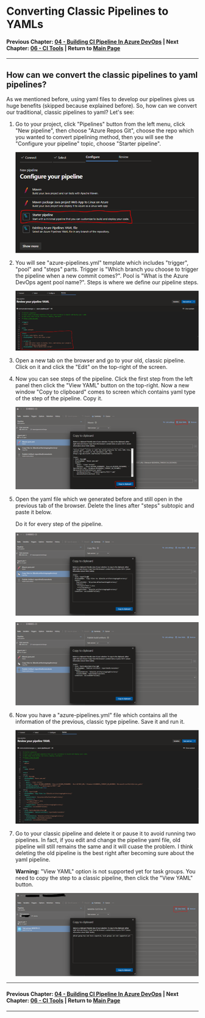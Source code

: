 # Converting Classic Pipelines to YAMLs

#### Previous Chapter: [04 - Building CI Pipeline In Azure DevOps](ch04-building-ci-pipeline-in-azure-devops.md) | Next Chapter: [06 - CI Tools](ch06-ci-tools.md) | Return to [Main Page](README.md)
---

## How can we convert the classic pipelines to yaml pipelines?

As we mentioned before, using yaml files to develop our pipelines gives us huge benefits (skipped because explained before). So, how can we convert our traditional, classic pipelines to yaml? Let's see:

1. Go to your project, click "Pipelines" button from the left menu, click "New pipeline", then choose "Azure Repos Git", choose the repo which you wanted to convert pipelining method, then you will see the "Configure your pipeline" topic, choose "Starter pipeline".

    <p align="center"><img src="images/Converting-pipelines/image-4.png"></p>

2. You will see "azure-pipelines.yml" template which includes "trigger", "pool" and "steps" parts. Trigger is "Which branch you choose to trigger the pipeline when a new commit comes?". Pool is "What is the Azure DevOps agent pool name?". Steps is where we define our pipeline steps.

    <p align="center"><img src="images/Converting-pipelines/image-5.png"></p>

3. Open a new tab on the browser and go to your old, classic pipeline. Click on it and click the "Edit" on the top-right of the screen.

4. Now you can see steps of the pipeline. Click the first step from the left panel then click the "View YAML" button on the top-right. Now a new window "Copy to clipboard" comes to screen which contains yaml type of the step of the pipeline. Copy it.

    <p align="center"><img src="images/Converting-pipelines/image-1.png"></p>

5. Open the yaml file which we generated before and still open in the previous tab of the browser. Delete the lines after "steps" subtopic and paste it below.

    Do it for every step of the pipeline.

    <p align="center"><img src="images/Converting-pipelines/image-2.png"></p>

    <p align="center"><img src="images/Converting-pipelines/image-3.png"></p>

6. Now you have a "azure-pipelines.yml" file which contains all the information of the previous, classic type pipeline. Save it and run it.

    <p align="center"><img src="images/Converting-pipelines/image-6.png"></p>

7. Go to your classic pipeline and delete it or pause it to avoid running two pipelines. In fact, if you edit and change the pipeline yaml file, old pipeline will still remains the same and it will cuase the problem. I think deleting the old pipeline is the best right after becoming sure about the yaml pipeline.

    **Warning:** "View YAML" option is not supported yet for task groups. You need to copy the step to a classic pipeline, then click the "View YAML" button.

    <p align="center"><img src="images/Converting-pipelines/image-7.png"></p>

---
#### Previous Chapter: [04 - Building CI Pipeline In Azure DevOps](ch04-building-ci-pipeline-in-azure-devops.md) | Next Chapter: [06 - CI Tools](ch06-ci-tools.md) | Return to [Main Page](README.md)
---
